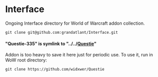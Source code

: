 # Interface
Ongoing Interface directory for World of Warcraft addon collection.
```
git clone git@github.com:grandatlant/Interface.git
```

#### "Questie-335" is symlink to "../../[Questie](https://github.com/widxwer/Questie)"
Addon is too heavy to save it here just for periodic use.
To use it, run in WoW root directory:
```
git clone https://github.com/widxwer/Questie
```
